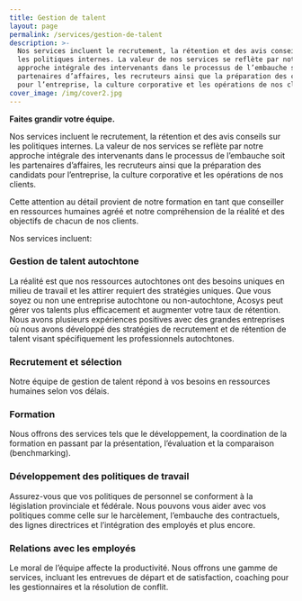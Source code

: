 ```yaml
---
title: Gestion de talent
layout: page
permalink: /services/gestion-de-talent
description: >-
  Nos services incluent le recrutement, la rétention et des avis conseils sur
  les politiques internes. La valeur de nos services se reflète par notre
  approche intégrale des intervenants dans le processus de l’embauche soit les
  partenaires d’affaires, les recruteurs ainsi que la préparation des candidats
  pour l’entreprise, la culture corporative et les opérations de nos clients.
cover_image: /img/cover2.jpg
---
```

**Faites grandir votre équipe.**

Nos services incluent le recrutement, la rétention et des avis conseils sur les politiques internes. La valeur de nos services se reflète par notre approche intégrale des intervenants dans le processus de l’embauche soit les partenaires d’affaires, les recruteurs ainsi que la préparation des candidats pour l’entreprise, la culture corporative et les opérations de nos clients.

Cette attention au détail provient de notre formation en tant que conseiller en ressources humaines agréé et notre compréhension de la réalité et des objectifs de chacun de nos clients.

Nos services incluent:

### Gestion de talent autochtone

La réalité est que nos ressources autochtones ont des besoins uniques en milieu de travail et les attirer requiert des stratégies uniques. Que vous soyez ou non une entreprise autochtone ou non-autochtone, Acosys peut gérer vos talents plus efficacement et augmenter votre taux de rétention. Nous avons plusieurs expériences positives avec des grandes entreprises où nous avons développé des stratégies de recrutement et de rétention de talent visant spécifiquement les professionnels autochtones.

### Recrutement et sélection

Notre équipe de gestion de talent répond à vos besoins en ressources humaines selon vos délais.

### Formation

Nous offrons des services tels que le développement, la coordination de la formation en passant par la présentation, l’évaluation et la comparaison (benchmarking).

### Développement des politiques de travail

Assurez-vous que vos politiques de personnel se conforment à la législation provinciale et fédérale. Nous pouvons vous aider avec vos politiques comme celle sur le harcèlement, l’embauche des contractuels, des lignes directrices et l’intégration des employés et plus encore.

###  Relations avec les employés

Le moral de l’équipe affecte la productivité. Nous offrons une gamme de services, incluant les entrevues de départ et de satisfaction, coaching pour les gestionnaires et la résolution de conflit.
